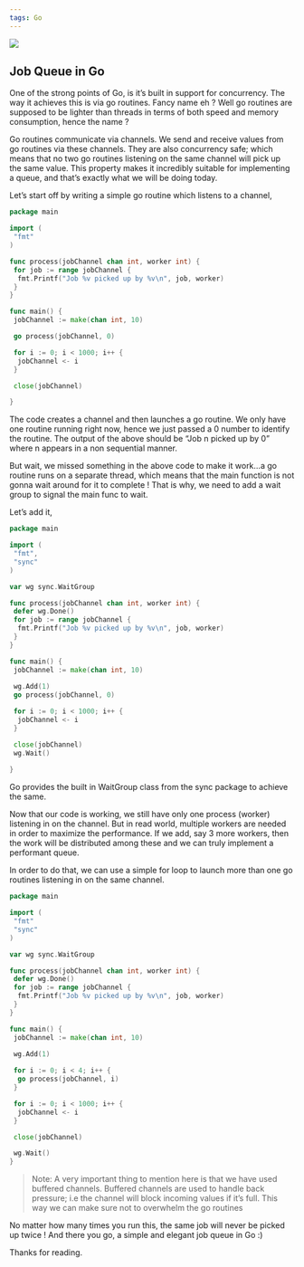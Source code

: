 ```yaml
---
tags: Go
---
```

![](https://cdn-images-1.medium.com/max/2000/1*KIsHdDLv71tE1dueicb7cw.png)

## Job Queue in Go

One of the strong points of Go, is it’s built in support for concurrency. The way it achieves this is via go routines. Fancy name eh ? Well go routines are supposed to be lighter than threads in terms of both speed and memory consumption, hence the name ?

Go routines communicate via channels. We send and receive values from go routines via these channels. They are also concurrency safe; which means that no two go routines listening on the same channel will pick up the same value. This property makes it incredibly suitable for implementing a queue, and that’s exactly what we will be doing today.

Let’s start off by writing a simple go routine which listens to a channel,

```go
package main

import (
 "fmt"
)

func process(jobChannel chan int, worker int) {
 for job := range jobChannel {
  fmt.Printf("Job %v picked up by %v\n", job, worker)
 }
}

func main() {
 jobChannel := make(chan int, 10)

 go process(jobChannel, 0)

 for i := 0; i < 1000; i++ {
  jobChannel <- i
 }

 close(jobChannel)

}
```

The code creates a channel and then launches a go routine. We only have one routine running right now, hence we just passed a 0 number to identify the routine. The output of the above should be “Job n picked up by 0” where n appears in a non sequential manner.

But wait, we missed something in the above code to make it work…a go routine runs on a separate thread, which means that the main function is not gonna wait around for it to complete ! That is why, we need to add a wait group to signal the main func to wait.

Let’s add it,

```go
package main

import (
 "fmt",
 "sync"
)

var wg sync.WaitGroup

func process(jobChannel chan int, worker int) {
 defer wg.Done()
 for job := range jobChannel {
  fmt.Printf("Job %v picked up by %v\n", job, worker)
 }
}

func main() {
 jobChannel := make(chan int, 10)
 
 wg.Add(1)
 go process(jobChannel, 0)

 for i := 0; i < 1000; i++ {
  jobChannel <- i
 }

 close(jobChannel)
 wg.Wait()
 
}
```
Go provides the built in WaitGroup class from the sync package to achieve the same.

Now that our code is working, we still have only one process (worker) listening in on the channel. But in read world, multiple workers are needed in order to maximize the performance. If we add, say 3 more workers, then the work will be distributed among these and we can truly implement a performant queue.

In order to do that, we can use a simple for loop to launch more than one go routines listening in on the same channel.

```go
package main

import (
 "fmt"
 "sync"
)

var wg sync.WaitGroup

func process(jobChannel chan int, worker int) {
 defer wg.Done()
 for job := range jobChannel {
  fmt.Printf("Job %v picked up by %v\n", job, worker)
 }
}

func main() {
 jobChannel := make(chan int, 10)
 
 wg.Add(1)

 for i := 0; i < 4; i++ {
  go process(jobChannel, i)
 }

 for i := 0; i < 1000; i++ {
  jobChannel <- i
 }

 close(jobChannel)

 wg.Wait()
}
```
>  Note: A very important thing to mention here is that we have used buffered channels. Buffered channels are used to handle back pressure; i.e the channel will block incoming values if it’s full. This way we can make sure not to overwhelm the go routines

No matter how many times you run this, the same job will never be picked up twice ! And there you go, a simple and elegant job queue in Go :)

Thanks for reading.
